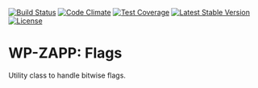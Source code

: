 [![Build Status](https://api.travis-ci.org/wpzapp/flags.png?branch=master)](https://travis-ci.org/wpzapp/flags)
[![Code Climate](https://codeclimate.com/github/wpzapp/flags/badges/gpa.svg)](https://codeclimate.com/github/wpzapp/flags)
[![Test Coverage](https://codeclimate.com/github/wpzapp/flags/badges/coverage.svg)](https://codeclimate.com/github/wpzapp/flags/coverage)
[![Latest Stable Version](https://poser.pugx.org/wpzapp/flags/version)](https://packagist.org/packages/wpzapp/flags)
[![License](https://poser.pugx.org/wpzapp/flags/license)](https://packagist.org/packages/wpzapp/flags)

# WP-ZAPP: Flags

Utility class to handle bitwise flags.
